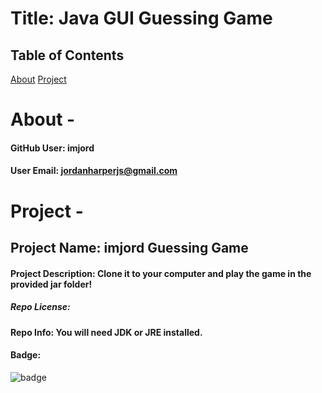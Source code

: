 # Title: Java GUI Guessing Game

## Table of Contents

[About](#about)
[Project](#project)

# About -

#### GitHub User: imjord

#### User Email: jordanharperjs@gmail.com

# Project -

## Project Name: imjord Guessing Game

#### Project Description: Clone it to your computer and play the game in the provided jar folder!

##### Repo License:

#### Repo Info: You will need JDK or JRE installed.

#### Badge:

![badge](https://img.shields.io/static/v1?label=License&message=&color=blue)
